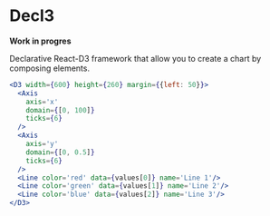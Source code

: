 # Decl3

**Work in progres**

Declarative React-D3 framework that allow you to create a chart by composing elements.

```jsx
<D3 width={600} height={260} margin={{left: 50}}>
  <Axis
    axis='x'
    domain={[0, 100]}
    ticks={6}
  />
  <Axis
    axis='y'
    domain={[0, 0.5]}
    ticks={6}
  />
  <Line color='red' data={values[0]} name='Line 1'/>
  <Line color='green' data={values[1]} name='Line 2'/>
  <Line color='blue' data={values[2]} name='Line 3'/>
</D3>
```
